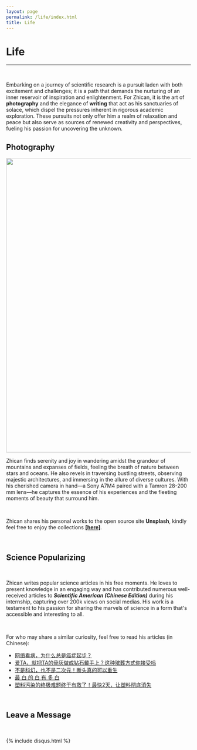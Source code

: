 ```yaml
---
layout: page
permalink: /life/index.html
title: Life
---
```


# Life

---

<br>

Embarking on a journey of scientific research is a pursuit laden with both excitement and challenges; it is a path that demands the nurturing of an inner reservoir of inspiration and enlightenment. For Zhican, it is the art of **photography** and the elegance of **writing** that act as his sanctuaries of solace, which dispel the pressures inherent in rigorous academic exploration. These pursuits not only offer him a realm of relaxation and peace but also serve as sources of renewed creativity and perspectives, fueling his passion for uncovering the unknown.


## Photography

<img src="https://albert-canite.github.io/images/photo.jpg" class="floatpic_c" width="1000" height="800">

<br>

Zhican finds serenity and joy in wandering amidst the grandeur of mountains and expanses of fields, feeling the breath of nature between stars and oceans. He also revels in traversing bustling streets, observing majestic architectures, and immersing in the allure of diverse cultures. With his cherished camera in hand—a Sony A7M4 paired with a Tamron 28-200 mm lens—he captures the essence of his experiences and the fleeting moments of beauty that surround him.

<br>

Zhican shares his personal works to the open source site **Unsplash**, kindly feel free to enjoy the collections **[[here]](https://unsplash.com/@albert_canite)**.

<br>

## Science Popularizing

<br>

Zhican writes popular science articles in his free moments. He loves to present knowledge in an engaging way and has contributed numerous well-received articles to **_Scientific American (Chinese Edition)_** during his internship, capturing over 200k views on social medias. His work is a testament to his passion for sharing the marvels of science in a form that's accessible and interesting to all. 

<br>

For who may share a similar curiosity, feel free to read his articles (in Chinese):

- [网络看病，为什么总是癌症起步？](https://mp.weixin.qq.com/s/NxvrjEHaESggdkq5_oF5Fg)
- [爱TA，就把TA的骨灰做成钻石戴手上？这种殡葬方式你接受吗](https://mp.weixin.qq.com/s/rgBCgtaHtgkRcn-oBwgr0Q)
- [不是科幻，也不是二次元！断头真的可以重生](https://mp.weixin.qq.com/s/pMUpv2hJxeVqwp3R3Xi8tA)
- [最 白 的 白 有 多 白](https://mp.weixin.qq.com/s/iX4uT_09JzrFVXUbtulp9A)
- [塑料污染的终极难题终于有救了！最快2天，让塑料彻底消失](https://mp.weixin.qq.com/s/Wf0aX5VdVYSsEtWZw8f3fg)

<br>

## Leave a Message

<br>

{% include disqus.html %} 

<br>
